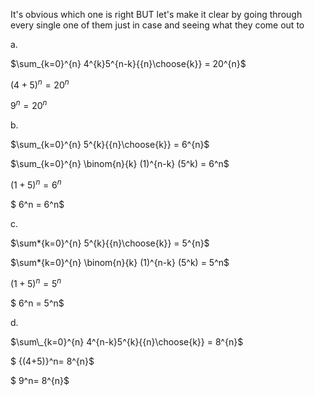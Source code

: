 It's obvious which one is right BUT let's make it clear by going through every single one of them just in case and seeing what they come out to

a.

$\sum_{k=0}^{n} 4^{k}5^{n-k}{{n}\choose{k}} = 20^{n}$

${(4+5)}^n = {20}^n$

$9^n = {20}^n$

b.

$\sum_{k=0}^{n} 5^{k}{{n}\choose{k}} = 6^{n}$

$\sum_{k=0}^{n} \binom{n}{k} (1)^{n-k} (5^k) = 6^n$

${(1+5)}^n = 6^n$

$ 6^n = 6^n$

c.

$\sum*{k=0}^{n} 5^{k}{{n}\choose{k}} = 5^{n}$

$\sum*{k=0}^{n} \binom{n}{k} (1)^{n-k} (5^k) = 5^n$

${(1+5)}^n = 5^n$

$ 6^n = 5^n$

d.

$\sum\_{k=0}^{n} 4^{n-k}5^{k}{{n}\choose{k}} = 8^{n}$

$ {(4+5)}^n= 8^{n}$

$ 9^n= 8^{n}$

